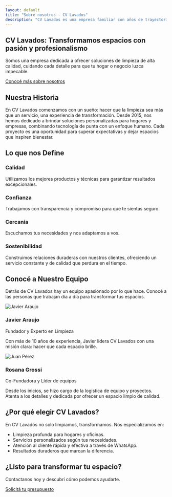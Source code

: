 ```yaml
---
layout: default
title: "Sobre nosotros - CV Lavados"
description: "CV Lavados es una empresa familiar con años de trayectoria en el mundo de los servicios de limpieza. Conócenos."
---
```


<section class="about about--hero fade-in-up">
  <div class="about__container">
    <h1 class="about__title"><b>CV Lavados</b>: Transformamos espacios con pasión y profesionalismo</h1>
    <p class="about__subtitle">Somos una empresa dedicada a ofrecer soluciones de limpieza de alta calidad, cuidando cada detalle para que tu hogar o negocio luzca impecable.</p>
    <a href="#nuestra-historia" class="about__cta-btn">Conocé más sobre nosotros</a>
  </div>
</section>

<section class="about about--history" id="nuestra-historia">
  <div class="about__container">
    <h2 class="about__section-title">Nuestra Historia</h2>
    <p class="about__section-text">En CV Lavados comenzamos con un sueño: hacer que la limpieza sea más que un servicio, una experiencia de transformación. Desde 2015, nos hemos dedicado a brindar soluciones personalizadas para hogares y empresas, combinando tecnología de punta con un enfoque humano. Cada proyecto es una oportunidad para superar expectativas y dejar espacios que inspiren bienestar.</p>
  </div>
</section>

<section class="about about--values">
  <div class="about__container">
    <h2 class="about__section-title">Lo que nos Define</h2>
    <div class="about__values-grid">
      <div class="about__value-card">
        <h3 class="about__value-title">Calidad</h3>
        <p class="about__value-text">Utilizamos los mejores productos y técnicas para garantizar resultados excepcionales.</p>
      </div>
      <div class="about__value-card">
        <h3 class="about__value-title">Confianza</h3>
        <p class="about__value-text">Trabajamos con transparencia y compromiso para que te sientas seguro.</p>
      </div>
      <div class="about__value-card">
        <h3 class="about__value-title">Cercanía</h3>
        <p class="about__value-text">Escuchamos tus necesidades y nos adaptamos a vos.</p>
      </div>
      <div class="about__value-card">
        <h3 class="about__value-title">Sostenibilidad</h3>
        <p class="about__value-text">Construimos relaciones duraderas con nuestros clientes, ofreciendo un servicio constante y de calidad que perdura en el tiempo.</p>
      </div>
    </div>
  </div>
</section>

<section class="about about--team">
  <div class="about__container">
    <h2 class="about__section-title">Conocé a Nuestro Equipo</h2>
    <p class="about__section-text">Detrás de CV Lavados hay un equipo apasionado por lo que hace. Conocé a las personas que trabajan día a día para transformar tus espacios.</p>
    <div class="about__team-grid">
      <div class="about__team-member">
        <img src="{{ site.baseurl }}/assets/images/javi.jpg" alt="Javier Araujo" class="about__team-photo">
        <h3 class="about__team-name">Javier Araujo</h3>
        <p class="about__team-role">Fundador y Experto en Limpieza</p>
        <p class="about__team-bio">Con más de 10 años de experiencia, Javier lidera CV Lavados con una misión clara: hacer que cada espacio brille.</p>
      </div>
      <div class="about__team-member">
        <img src="{{ site.baseurl }}/assets/images/javi.jpg" alt="Juan Pérez" class="about__team-photo">
        <h3 class="about__team-name">Rosana Grossi</h3>
        <p class="about__team-role">Co-Fundadora y Líder de equipos</p>
        <p class="about__team-bio">Desde los inicios, se hizo cargo de la logistica de equipo y proyectos. Atenta a los detalles y dedicada por ofrecer un espacio limpio de calidad.</p>
      </div>
      <!-- Repetir para otros miembros -->
    </div>
  </div>
</section>

<section class="about about--benefits">
  <div class="about__container">
    <h2 class="about__section-title">¿Por qué elegir CV Lavados?</h2>
    <p class="about__section-text">En CV Lavados no solo limpiamos, transformamos. Nos especializamos en:</p>
    <ul class="about__benefits-list">
      <li>Limpieza profunda para hogares y oficinas.</li>
      <li>Servicios personalizados según tus necesidades.</li>
      <li>Atención al cliente rápida y efectiva a través de WhatsApp.</li>
      <li>Resultados duraderos que marcan la diferencia.</li>
    </ul>
  </div>
</section>

<section class="about about--cta">
  <div class="about__container">
    <h2 class="about__section-title">¿Listo para transformar tu espacio?</h2>
    <p class="about__section-text">Contactanos hoy y descubrí cómo podemos ayudarte.</p>
    <a href="/contacto" class="about__cta-btn">Solicitá tu presupuesto</a>
  </div>
</section>

